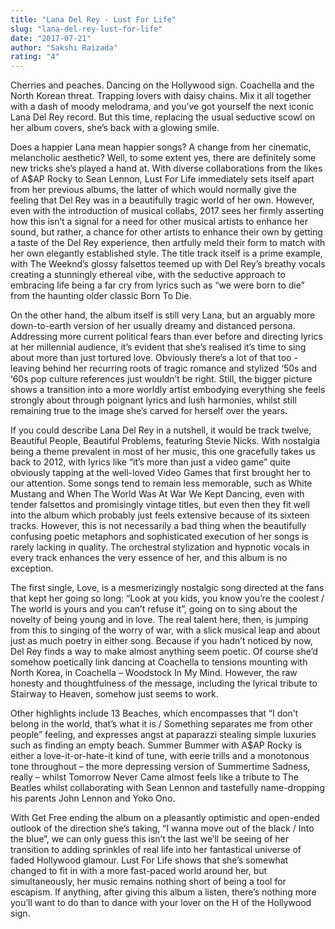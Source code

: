 ```yaml
---
title: "Lana Del Rey - Lust For Life"
slug: "lana-del-rey-lust-for-life"
date: "2017-07-21"
author: "Sakshi Raizada"
rating: "4"
---
```


Cherries and peaches. Dancing on the Hollywood sign. Coachella and the North Korean threat. Trapping lovers with daisy chains. Mix it all together with a dash of moody melodrama, and you’ve got yourself the next iconic Lana Del Rey record. But this time, replacing the usual seductive scowl on her album covers, she’s back with a glowing smile.

Does a happier Lana mean happier songs? A change from her cinematic, melancholic aesthetic? Well, to some extent yes, there are definitely some new tricks she’s played a hand at. With diverse collaborations from the likes of A$AP Rocky to Sean Lennon, Lust For Life immediately sets itself apart from her previous albums, the latter of which would normally give the feeling that Del Rey was in a beautifully tragic world of her own. However, even with the introduction of musical collabs, 2017 sees her firmly asserting how this isn’t a signal for a need for other musical artists to enhance her sound, but rather, a chance for other artists to enhance their own by getting a taste of the Del Rey experience, then artfully meld their form to match with her own elegantly established style. The title track itself is a prime example, with The Weeknd’s glossy falsettos teemed up with Del Rey’s breathy vocals creating a stunningly ethereal vibe, with the seductive approach to embracing life being a far cry from lyrics such as “we were born to die” from the haunting older classic Born To Die.

On the other hand, the album itself is still very Lana, but an arguably more down-to-earth version of her usually dreamy and distanced persona. Addressing more current political fears than ever before and directing lyrics at her millennial audience, it’s evident that she’s realised it’s time to sing about more than just tortured love. Obviously there’s a lot of that too - leaving behind her recurring roots of tragic romance and stylized ‘50s and ‘60s pop culture references just wouldn’t be right. Still, the bigger picture shows a transition into a more worldly artist embodying everything she feels strongly about through poignant lyrics and lush harmonies, whilst still remaining true to the image she’s carved for herself over the years.

If you could describe Lana Del Rey in a nutshell, it would be track twelve, Beautiful People, Beautiful Problems, featuring Stevie Nicks. With nostalgia being a theme prevalent in most of her music, this one gracefully takes us back to 2012, with lyrics like “it’s more than just a video game” quite obviously tapping at the well-loved Video Games that first brought her to our attention. Some songs tend to remain less memorable, such as White Mustang and When The World Was At War We Kept Dancing, even with tender falsettos and promisingly vintage titles, but even then they fit well into the album which probably just feels extensive because of its sixteen tracks. However, this is not necessarily a bad thing when the beautifully confusing poetic metaphors and sophisticated execution of her songs is rarely lacking in quality. The orchestral stylization and hypnotic vocals in every track enhances the very essence of her, and this album is no exception.

The first single, Love, is a mesmerizingly nostalgic song directed at the fans that kept her going so long: “Look at you kids, you know you’re the coolest / The world is yours and you can’t refuse it”, going on to sing about the novelty of being young and in love. The real talent here, then, is jumping from this to singing of the worry of war, with a slick musical leap and about just as much poetry in either song. Because if you hadn’t noticed by now, Del Rey finds a way to make almost anything seem poetic. Of course she’d somehow poetically link dancing at Coachella to tensions mounting with North Korea, in Coachella – Woodstock In My Mind. However, the raw honesty and thoughtfulness of the message, including the lyrical tribute to Stairway to Heaven, somehow just seems to work.

Other highlights include 13 Beaches, which encompasses that “I don’t belong in the world, that’s what it is / Something separates me from other people” feeling, and expresses angst at paparazzi stealing simple luxuries such as finding an empty beach. Summer Bummer with A$AP Rocky is either a love-it-or-hate-it kind of tune, with eerie trills and a monotonous tone throughout – the more depressing version of Summertime Sadness, really – whilst Tomorrow Never Came almost feels like a tribute to The Beatles whilst collaborating with Sean Lennon and tastefully name-dropping his parents John Lennon and Yoko Ono.

With Get Free ending the album on a pleasantly optimistic and open-ended outlook of the direction she’s taking, “I wanna move out of the black / Into the blue”, we can only guess this isn’t the last we’ll be seeing of her transition to adding sprinkles of real life into her fantastical universe of faded Hollywood glamour. Lust For Life shows that she’s somewhat changed to fit in with a more fast-paced world around her, but simultaneously, her music remains nothing short of being a tool for escapism. If anything, after giving this album a listen, there’s nothing more you’ll want to do than to dance with your lover on the H of the Hollywood sign.
